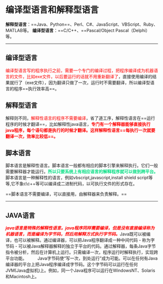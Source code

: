 # 编译型语言和解释型语言

**解释型语言**：==Java、Python==、Perl、C#、JavaScript、VBScript、Ruby、MATLAB等。
**编译型语言**：==C/C++、==Pascal/Object Pascal（Delphi）等。



------

## 编译型语言

<font color='red'>编译型语言写的程序执行之前，需要一个专门的编译过程，把程序编译成为机器语言的文件，比如exe文件，以后要运行的话就不用重新翻译了</font>，直接使用编译的结果就行了（exe文件），因为翻译只做了一次，运行时不需要翻译，所以编译型语言的程序==执行效率高==。

## 解释型语言

解释则不同，<font color='red'>解释性语言的程序不需要编译</font>，省了道工序，解释性语言在==运行程序的时候才翻译==，比如解释性java语言，<font color='red'>**专门有一个解释器能够直接执行java程序，每个语句都是执行的时候才翻译。这样解释性语言==每执行一次就要翻译一次，效率比较低==。**</font>
　　

## 脚本语言

脚本语言是解释性语言。脚本语言一般都有相应的脚本引擎来解释执行。它们一般需要解释器才能运行。<font color='#02DF82'>**所以只要系统上有相应语言的解释程序就可以做到跨平台。**</font>脚本语言是一种解释性的语言，例如vbscript,javascript,install shield script等等,它不象c\c++等可以编译成二进制代码，以可执行文件的形式存在。

==脚本语言不需要编译，可以直接用，由解释器来负责解释。==

------



## JAVA语言

<font color='red'>***java语言是特殊的解释性语言。java程序同样需要编译，但是没有直接编译称为机器语言，而是编译为字节码，然后用解释方式执行字节码。***</font>Java既可以被编译，也可以被解释。通过编译器，可以把Java程序翻译成一种中间代码 - 称为字节码 - 可以被Java解释器解释的独立于平台的代码。通过解释器，每条Java字节指令被分析，然后在计算机上运行。只需编译一次，程序运行时解释执行，实现跨平台功能。
　　
Java字节码使“写一次，到处运行”成为可能。可以在任何有Java编译器的平台上把Java程序编译成字节码。这个字节码可以运行在任何JVM(Java虚拟机)上。例如，同一个Java程序可以运行在WindowsNT、Solaris和Macintosh上。


